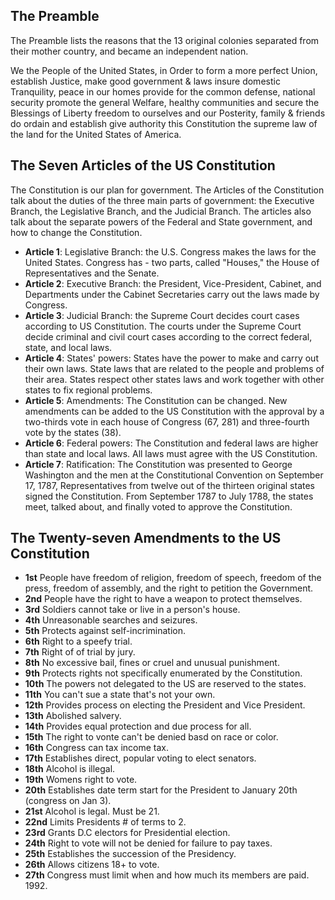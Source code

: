 ## The Preamble 

The Preamble lists the reasons that the 13 original colonies separated from their mother country, and became an independent nation. 

We the People of the United States, 
in Order to form a more perfect Union, 
establish Justice, make good government & laws
insure domestic Tranquility, peace in our homes 
provide for the common defense, national security
promote the general Welfare, healthy communities
and secure the Blessings of Liberty freedom
to ourselves and our Posterity, family & friends
do ordain and establish give authority
this Constitution the supreme law of the land 
for the United States of America. 

## The Seven Articles of the US Constitution 

The Constitution is our plan for government. The Articles of the Constitution talk about the duties of the 
three main parts of government: the Executive Branch, the Legislative Branch, and the Judicial Branch.
The articles also talk about the separate powers of the Federal and State government, and how to change 
the Constitution. 

- **Article 1**: Legislative Branch: the U.S. Congress makes the laws for the United States. Congress has - two parts, called "Houses," the House of Representatives and the Senate. 
- **Article 2**: Executive Branch: the President, Vice-President, Cabinet, and Departments under the Cabinet Secretaries carry out the laws made by Congress. 
- **Article 3**: Judicial Branch: the Supreme Court decides court cases according to US Constitution. The courts under the Supreme Court decide criminal and civil court cases according to the correct federal, state, and local laws. 
- **Article 4**: States' powers: States have the power to make and carry out their own laws. State laws that are related to the people and problems of their area. States respect other states laws and work together with other states to fix regional problems. 
- **Article 5**: Amendments: The Constitution can be changed. New amendments can be added to the US Constitution with the approval by a two-thirds vote in each house of Congress (67, 281) and three-fourth vote by the states (38). 
- **Article 6**: Federal powers: The Constitution and federal laws are higher than state and local laws. All laws must agree with the US Constitution. 
- **Article 7**: Ratification: The Constitution was presented to George Washington and the men at the Constitutional Convention on September 17, 1787, Representatives from twelve out of the thirteen original states signed the Constitution. From September 1787 to July 1788, the states meet, talked about, and finally voted to approve the Constitution. 

## The Twenty-seven Amendments to the US Constitution 

- **1st** People have freedom of religion, freedom of speech, freedom of the press, freedom of assembly, and the right to petition the Government.
- **2nd** People have the right to have a weapon to protect themselves.
- **3rd** Soldiers cannot take or live in a person's house.
- **4th** Unreasonable searches and seizures.
- **5th** Protects against self-incrimination.
- **6th** Right to a speefy trial.
- **7th** Right of of trial by jury.
- **8th** No excessive bail, fines or cruel and unusual punishment.
- **9th** Protects rights not specifically enumerated by the Constitution.
- **10th** The powers not delegated to the US are reserved to the states.
- **11th** You can't sue a state that's not your own.
- **12th** Provides process on electing the President and Vice President.
- **13th** Abolished salvery.
- **14th** Provides equal protection and due process for all.
- **15th** The right to vonte can't be denied basd on race or color.
- **16th** Congress can tax income tax.
- **17th** Establishes direct, popular voting to elect senators.
- **18th** Alcohol is illegal.
- **19th** Womens right to vote.
- **20th** Establishes date term start for the President to January 20th (congress on Jan 3).
- **21st** Alcohol is legal. Must be 21.
- **22nd** Limits Presidents # of terms to 2.
- **23rd** Grants D.C electors for Presidential election.
- **24th** Right to vote will not be denied for failure to pay taxes.
- **25th** Establishes the succession of the Presidency.
- **26th** Allows citizens 18+ to vote.
- **27th** Congress must limit when and how much its members are paid. 1992.
